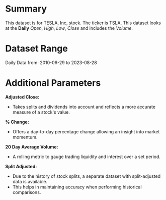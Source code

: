 # Summary

This dataset is for TESLA, Inc, stock.
The ticker is TSLA.
This dataset looks at the **Daily** _Open_, _High_, _Low_, _Close_ and includes the _Volume_.

# Dataset Range

Daily Data from: 2010-06-29 to 2023-08-28

# Additional Parameters

**Adjusted Close:**

* Takes splits and dividends into account and reflects a more accurate measure of a stock's value.  
 
**% Change:**

* Offers a day-to-day percentage change allowing an insight into market momentum.  

**20 Day Average Volume:**

* A rolling metric to gauge trading liquidity and interest over a set period.

**Split Adjusted:**

* Due to the history of stock splits, a separate dataset with split-adjusted data is available.
* This helps in maintaining accuracy when performing historical comparisons.